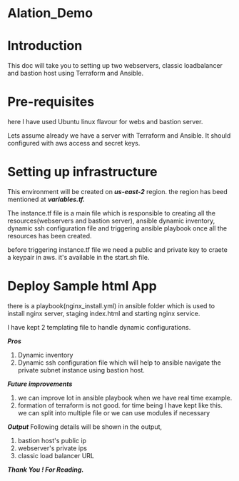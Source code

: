 # Alation_Demo

# Introduction

This doc will take you to setting up two webservers, classic loadbalancer and bastion host using Terraform and Ansible. 

# Pre-requisites

here I have used Ubuntu linux flavour for webs and bastion server.

Lets assume already we have a server with Terraform and Ansible. It should configured with aws access and secret keys.

# Setting up infrastructure

This environment will be created on **_us-east-2_** region. the region has beed mentioned at **_variables.tf._**

The instance.tf file is a main file which is responsible to creating all the resources(webservers and bastion server), ansible dynamic inventory, dynamic ssh configuration file and triggering ansible playbook once all the resources has been created.

before triggering instance.tf file we need a public and private key to craete a keypair in aws. it's available in the start.sh file.

# Deploy Sample html App

there is a playbook(nginx_install.yml) in ansible folder which is used to install nginx server, staging index.html and starting nginx service.

I have kept 2 templating file to handle dynamic configurations.

***Pros***
1. Dynamic inventory
2. Dynamic ssh configuration file which will help to ansible navigate the private subnet instance using bastion host.


***Future improvements***
1. we can improve lot in ansible playbook when we have real time example.
2. formation of terraform is not good. for time being I have kept like this. we can split into multiple file or we can use modules if necessary 

***Output***
Following details will be shown in the output,

1. bastion host's public ip 
2. webserver's private ips
3. classic load balancer URL


***Thank You ! For Reading.***

